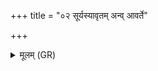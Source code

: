 +++
title = "०२ सूर्यस्यावृतम् अन्व् आवर्ते"

+++
<details><summary>मूलम् (GR)</summary>

सूर्यस्यावृतम् अन्व् आवर्ते दक्षिणाम् अन्व् आवृतम् ।  
दिशो ज्योतिष्मतीर् अभि पर्यावर्ते  
सप्त ऋषीन् अभि पर्यावर्ते  
ब्रह्माभि पर्यावर्ते  
ब्राह्मणान् अभि पर्यावर्ते ।  
ते मे द्रविणं यच्छन्तु  
ते मे ब्राह्मणवर्चसम् ॥
</details>